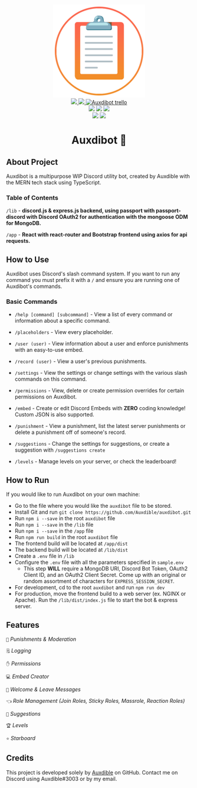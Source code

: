 <div align="center" id="header">
   <a href="https://bot.auxdible.me">
      <img src="https://github.com/Auxdible/auxdibot/blob/main/app/public/icon.png?raw=true" alt="Auxdibot icon" width=250/>
   </a>
   
   <div id="badges">
      <div id="badges-row1">
         <a href="https://discord.gg/tnsFW9CQEn">
            <img src="https://img.shields.io/badge/Auxdibot%20Discord-7289DA?style=for-the-badge&logo=discord&logoColor=white" width=150/>
         </a>
         <a href="https://discord.com/oauth2/authorize?client_id=776496457867591711&scope=bot&permissions=329035279606">
            <img src="https://img.shields.io/badge/Invite%20Auxdibot-7289DA?style=for-the-badge&logo=discord&logoColor=white" width=150/>
         </a>
         <a href="https://trello.com/b/5lSIUz50/auxdibot">
            <img src="https://img.shields.io/badge/Auxdibot%20Trello-007AC0?style=for-the-badge&logo=trello&logoColor=white" alt="Auxdibot trello" width=150/>
         </a>
      </div>
      <div id="badges-row2">
         <img src="https://img.shields.io/github/commit-activity/w/Auxdible/auxdibot?style=flat-square"/>
         <img src="https://img.shields.io/github/contributors/Auxdible/auxdibot?style=flat-square"/>
         <img src="https://img.shields.io/github/last-commit/Auxdible/auxdibot?style=flat-square"/>
      </div>
      <div id="badges-row3">
         <img src="https://img.shields.io/github/stars/Auxdible/auxdibot?style=flat-square"/>
         <img src="https://img.shields.io/github/forks/Auxdible/auxdibot?style=flat-square"/>
      </div>
    </div>
   <h1>Auxdibot 🤖</h1>
</div>


## About Project

Auxdibot is a multipurpose WIP Discord utility bot, created by Auxdible with the MERN tech stack using TypeScript.

### Table of Contents

`/lib` - **discord.js & express.js backend, using passport with passport-discord with Discord OAuth2 for authentication with the mongoose ODM for MongoDB.**

`/app` - **React with react-router and Bootstrap frontend using axios for api requests.**

## How to Use

Auxdibot uses Discord's slash command system. If you want to run any command you must prefix it with a `/` and ensure you are running one of Auxdibot's commands.

### Basic Commands

* `/help [command] [subcommand]` - View a list of every command or information about a specific command.

* `/placeholders` - View every placeholder.

* `/user (user)` - View information about a user and enforce punishments with an easy-to-use embed.

* `/record (user)` - View a user's previous punishments.

* `/settings` - View the settings or change settings with the various slash commands on this command.

* `/permissions` - View, delete or create permission overrides for certain permissions on Auxdibot.

* `/embed` - Create or edit Discord Embeds with **ZERO** coding knowledge! Custom JSON is also supported.

* `/punishment` - View a punishment, list the latest server punishments or delete a punishment off of someone's record.

* `/suggestions` - Change the settings for suggestions, or create a suggestion with `/suggestions create`

* `/levels` - Manage levels on your server, or check the leaderboard!

## How to Run

If you would like to run Auxdibot on your own machine:

* Go to the file where you would like the `auxdibot` file to be stored.
* Install Git and run `git clone https://github.com/Auxdible/auxdibot.git`
* Run `npm i --save` in the root `auxdibot` file
* Run `npm i --save` in the `/lib` file
* Run `npm i --save` in the `/app` file
* Run `npm run build` in the root `auxdibot` file
* The frontend build will be located at `/app/dist`
* The backend build will be located at `/lib/dist`
* Create a `.env` file in `/lib`
* Configure the `.env` file with all the parameters specified in `sample.env`
    * This step **WILL** require a MongoDB URI, Discord Bot Token, OAuth2 Client ID, and an OAuth2 Client Secret. Come up with an original or random assortment of characters for `EXPRESS_SESSION_SECRET`.
* For development, cd to the root `auxdibot` and run `npm run dev`
* For production, move the frontend build to a web server (ex. NGINX or Apache). Run the `/lib/dist/index.js` file to start the bot & express server.


## Features

`🔨` *Punishments & Moderation*

`🗒️` *Logging*

`✋` *Permissions*

`💻` *Embed Creator*

`👋` *Welcome & Leave Messages*

`👈` *Role Management (Join Roles, Sticky Roles, Massrole, Reaction Roles)*

`🔺` *Suggestions*

`🏆` *Levels*

`⭐` *Starboard*

## Credits

This project is developed solely by [Auxdible](https://github.com/Auxdible) on GitHub. Contact me on Discord using Auxdible#3003 or by my email.

